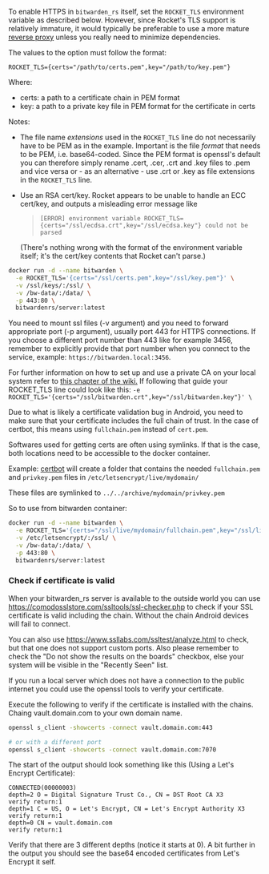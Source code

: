 To enable HTTPS in `bitwarden_rs` itself, set the `ROCKET_TLS` environment variable as described below. However, since Rocket's TLS support is relatively immature, it would typically be preferable to use a more mature [reverse proxy](https://github.com/dani-garcia/bitwarden_rs/wiki/Proxy-examples) unless you really need to minimize dependencies.

The values to the option must follow the format:
```
ROCKET_TLS={certs="/path/to/certs.pem",key="/path/to/key.pem"}
```
Where:
* certs: a path to a certificate chain in PEM format
* key: a path to a private key file in PEM format for the certificate in certs

Notes:
* The file name _extensions_ used in the `ROCKET_TLS` line do not necessarily have to be PEM as in the example. Important is the file _format_ that needs to be PEM, i.e. base64-coded. Since the PEM format is openssl's default you can therefore simply rename .cert, .cer, .crt and .key files to .pem and vice versa or - as an alternative - use .crt or .key as file extensions in the `ROCKET_TLS` line.
* Use an RSA cert/key. Rocket appears to be unable to handle an ECC cert/key, and outputs a misleading error message like

  > `[ERROR] environment variable ROCKET_TLS={certs="/ssl/ecdsa.crt",key="/ssl/ecdsa.key"} could not be parsed`

  (There's nothing wrong with the format of the environment variable itself; it's the cert/key contents that Rocket can't parse.)

```sh
docker run -d --name bitwarden \
  -e ROCKET_TLS='{certs="/ssl/certs.pem",key="/ssl/key.pem"}' \
  -v /ssl/keys/:/ssl/ \
  -v /bw-data/:/data/ \
  -p 443:80 \
  bitwardenrs/server:latest
```

You need to mount ssl files (-v argument) and you need to forward appropriate port (-p argument), usually port 443 for HTTPS connections. If you choose a different port number than 443 like for example 3456, remember to explicitly provide that port number when you connect to the service, example: `https://bitwarden.local:3456`.

For further information on how to set up and use a private CA on your local system refer to [this chapter of the wiki.](https://github.com/dani-garcia/bitwarden_rs/wiki/Private-CA-and-self-signed-certs-that-work-with-Chrome) If following that guide your ROCKET_TLS line could look like this: `-e ROCKET_TLS='{certs="/ssl/bitwarden.crt",key="/ssl/bitwarden.key"}' \`

Due to what is likely a certificate validation bug in Android, you need to make sure that your certificate includes the full chain of trust. In the case of certbot, this means using `fullchain.pem` instead of `cert.pem`.

Softwares used for getting certs are often using symlinks. If that is the case, both locations need to be accessible to the docker container.

Example: [certbot](https://certbot.eff.org/) will create a folder that contains the needed `fullchain.pem` and `privkey.pem` files in `/etc/letsencrypt/live/mydomain/`

These files are symlinked to `../../archive/mydomain/privkey.pem`

So to use from bitwarden container:

```sh
docker run -d --name bitwarden \
  -e ROCKET_TLS='{certs="/ssl/live/mydomain/fullchain.pem",key="/ssl/live/mydomain/privkey.pem"}' \
  -v /etc/letsencrypt/:/ssl/ \
  -v /bw-data/:/data/ \
  -p 443:80 \
  bitwardenrs/server:latest
```

### Check if certificate is valid
When your bitwarden_rs server is available to the outside world you can use https://comodosslstore.com/ssltools/ssl-checker.php to check if your SSL certificate is valid including the chain. Without the chain Android devices will fail to connect.

You can also use https://www.ssllabs.com/ssltest/analyze.html to check, but that one does not support custom ports. Also please remember to check the "Do not show the results on the boards" checkbox, else your system will be visible in the "Recently Seen" list.

If you run a local server which does not have a connection to the public internet you could use the openssl tools to verify your certificate.

Execute the following to verify if the certificate is installed with the chains.
Chaing vault.domain.com to your own domain name.
```bash
openssl s_client -showcerts -connect vault.domain.com:443

# or with a different port
openssl s_client -showcerts -connect vault.domain.com:7070
```
The start of the output should look something like this (Using a Let's Encrypt Certificate):
```
CONNECTED(00000003)
depth=2 O = Digital Signature Trust Co., CN = DST Root CA X3
verify return:1
depth=1 C = US, O = Let's Encrypt, CN = Let's Encrypt Authority X3
verify return:1
depth=0 CN = vault.domain.com
verify return:1
```

Verify that there are 3 different depths (notice it starts at 0).
A bit further in the output you should see the base64 encoded certificates from Let's Encrypt it self.
